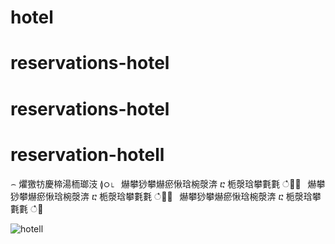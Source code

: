 ﻿# hotel

# reservations-hotel

# reservations-hotel

# reservation-hotell

⌢ 爠獥牥慶楴湯栭瑯汥 ≬ഠ⌊  爀攀猀攀爀瘀愀琀椀漀渀 ⴀ 栀漀琀攀氀氀 ഀ਀⌀  爀攀猀攀爀瘀愀琀椀漀渀 ⴀ 栀漀琀攀氀氀 ഀ਀⌀  爀攀猀攀爀瘀愀琀椀漀渀 ⴀ 栀漀琀攀氀氀 ഀ਀ 


![hotell](C:\Users\Lenovo\Desktop\PFE-L3\hotell.jpg)
